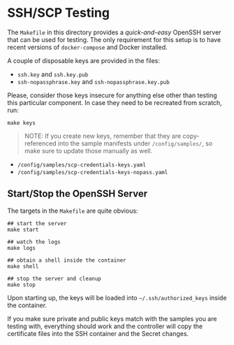 # SSH/SCP Testing

The `Makefile` in this directory provides a _quick-and-easy_ OpenSSH server that can be used for testing.  The only requirement for this setup is to have recent versions of `docker-compose` and Docker installed.

A couple of disposable keys are provided in the files:

* `ssh.key` and `ssh.key.pub`
* `ssh-nopassphrase.key` and `ssh-nopassphrase.key.pub`

Please, consider those keys insecure for anything else other than testing this particular component. In case they need to be recreated from scratch, run:

```
make keys
```

> NOTE: If you create new keys, remember that they are copy-referenced into the sample manifests under `/config/samples/`, so make sure to update those manually as well.

* `/config/samples/scp-credentials-keys.yaml`
* `/config/samples/scp-credentials-keys-nopass.yaml`

## Start/Stop the OpenSSH Server

The targets in the `Makefile` are quite obvious:

```
## start the server
make start

## watch the logs
make logs

## obtain a shell inside the container
make shell

## stop the server and cleanup
make stop
```

Upon starting up, the keys will be loaded into `~/.ssh/authorized_keys` inside the container.

If you make sure private and public keys match with the samples you are testing with, everything should work and the controller will copy the certificate files into the SSH container and the Secret changes.
